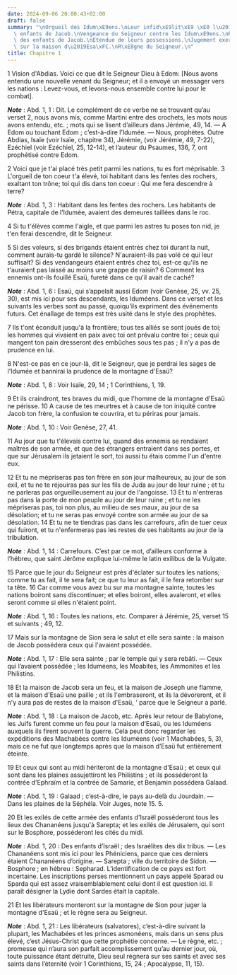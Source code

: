 ```yaml
---
date: 2024-09-06 20:00:43+02:00
draft: false
summary: "\nOrgueil des Idum\xE9ens.\nLeur infid\xE9lit\xE9 \xE0 l\u2019\xE9gard des\
  \ enfants de Jacob.\nVengeance du Seigneur contre les Idum\xE9ens.\nR\xE9tablissement\
  \ des enfants de Jacob.\nEtendue de leurs possessions.\nJugement exerc\xE9 par eux\
  \ sur la maison d\u2019Esa\xFC.\nR\xE8gne du Seigneur.\n"
title: Chapitre 1
---
```





1 Vision d'Abdias. Voici ce que dit le Seigneur Dieu à Edom: [Nous avons entendu une nouvelle venant du Seigneur; et il a envoyé un messager vers les nations : Levez-vous, et levons-nous ensemble contre lui pour le combat].

***Note*** :  Abd. 1, 1 : Dit. Le complément de ce verbe ne se trouvant qu’au verset 2, nous avons mis, comme Martini entre des crochets, les mots nous avons entendu, etc. ; mots qui se lisent d’ailleurs dans Jérémie, 49, 14. ― A Edom ou touchant Edom ; c’est-à-dire l’Idumée. ― Nous, prophètes. Outre Abdias, Isaïe (voir Isaïe, chapitre 34), Jérémie, (voir Jérémie, 49, 7-22), Ezéchiel (voir Ezéchiel, 25, 12-14), et l’auteur du Psaumes, 136, 7, ont prophétisé contre Edom.


2 Voici que je t'ai placé très petit parmi les nations, tu es fort méprisable. 3 L'orgueil de ton coeur t'a élevé, toi habitant dans les fentes des rochers, exaltant ton trône; toi qui dis dans ton coeur : Qui me fera descendre à terre?

***Note*** :  Abd. 1, 3 : Habitant dans les fentes des rochers. Les habitants de Pétra, capitale de l’Idumée, avaient des demeures taillées dans le roc.

4 Si tu t'élèves comme l'aigle, et que parmi les astres tu poses ton nid, je t'en ferai descendre, dit le Seigneur.


5 Si des voleurs, si des brigands étaient entrés chez toi durant la nuit, comment aurais-tu gardé le silence? N'auraient-ils pas volé ce qui leur suffisait? Si des vendangeurs étaient entrés chez toi, est-ce qu'ils ne t'auraient pas laissé au moins une grappe de raisin? 6 Comment les ennemis ont-ils fouillé Esaü, fureté dans ce qu'il avait de caché?

***Note*** :  Abd. 1, 6 : Esaü, qui s’appelait aussi Edom (voir Genèse, 25, vv. 25, 30), est mis ici pour ses descendants, les Iduméens. Dans ce verset et les suivants les verbes sont au passé, quoiqu’ils expriment des événements futurs. Cet énallage de temps est très usité dans le style des prophètes.

7 Ils t'ont éconduit jusqu'à la frontière; tous tes alliés se sont joués de toi; les hommes qui vivaient en paix avec toi ont prévalu contre toi ; ceux qui mangent ton pain dresseront des embûches sous tes pas ; il n'y a pas de prudence en lui.


8 N'est-ce pas en ce jour-là, dit le Seigneur, que je perdrai les sages de l'Idumée et bannirai la prudence de la montagne d'Esaü?

***Note*** :  Abd. 1, 8 : Voir Isaïe, 29, 14 ; 1 Corinthiens, 1, 19.

9 Et ils craindront, tes braves du midi, que l'homme de la montagne d'Esaü ne périsse. 10 A cause de tes meurtres et à cause de ton iniquité contre Jacob ton frère, la confusion te couvrira, et tu périras pour jamais.

***Note*** :  Abd. 1, 10 : Voir Genèse, 27, 41.

11 Au jour que tu t'élevais contre lui, quand des ennemis se rendaient maîtres de son armée, et que des étrangers entraient dans ses portes, et que sur Jérusalem ils jetaient le sort, toi aussi tu étais comme l'un d'entre eux.


12 Et tu ne mépriseras pas ton frère en son jour malheureux, au jour de son exil, et tu ne te réjouiras pas sur les fils de Juda au jour de leur ruine ; et tu ne parleras pas orgueilleusement au jour de l'angoisse. 13 Et tu n'entreras pas dans la porte de mon peuple au jour de leur ruine ; et tu ne les mépriseras pas, toi non plus, au milieu de ses maux, au jour de sa désolation; et tu ne seras pas envoyé contre son armée au jour de sa désolation. 14 Et tu ne te tiendras pas dans les carrefours, afin de tuer ceux qui fuiront, et tu n'enfermeras pas les restes de ses habitants au jour de la tribulation.

***Note*** :  Abd. 1, 14 : Carrefours. C’est par ce mot, d’ailleurs conforme à l’hébreu, que saint Jérôme explique lui-même le latin exilibus de la Vulgate.


15 Parce que le jour du Seigneur est près d'éclater sur toutes les nations; comme tu as fait, il te sera fait; ce que tu leur as fait, il le fera retomber sur ta tête. 16 Car comme vous avez bu sur ma montagne sainte, toutes les nations boiront sans discontinuer; et elles boiront, elles avaleront, et elles seront comme si elles n'étaient point.

***Note*** :  Abd. 1, 16 : Toutes les nations, etc. Comparer à Jérémie, 25, verset 15 et suivants ; 49, 12.


17 Mais sur la montagne de Sion sera le salut et elle sera sainte : la maison de Jacob possédera ceux qui l'avaient possédée.

***Note*** :  Abd. 1, 17 : Elle sera sainte ; par le temple qui y sera rebâti. ― Ceux qui l’avaient possédée ; les Iduméens, les Moabites, les Ammonites et les Philistins.


18 Et la maison de Jacob sera un feu, et la maison de Joseph une flamme, et la maison d'Esaü une paille ; et ils l'embraseront, et ils la dévoreront, et il n'y aura pas de restes de la maison d'Esaü, ' parce que le Seigneur a parlé.

***Note*** :  Abd. 1, 18 : La maison de Jacob, etc. Après leur retour de Babylone, les Juifs furent comme un feu pour la maison d’Esaü, ou les Iduméens auxquels ils firent souvent la guerre. Cela peut donc regarder les expéditions des Machabées contre les Iduméens (voir 1 Machabées, 5, 3), mais ce ne fut que longtemps après que la maison d’Esaü fut entièrement éteinte.

19 Et ceux qui sont au midi hériteront de la montagne d'Esaü ; et ceux qui sont dans les plaines assujettiront les Philistins ; et ils posséderont la contrée d'Ephraïm et la contrée de Samarie, et Benjamin possédera Galaad.

***Note*** :  Abd. 1, 19 : Galaad ; c’est-à-dire, le pays au-delà du Jourdain. ― Dans les plaines de la Séphéla. Voir Juges, note 15. 5.

20 Et les exilés de cette armée des enfants d'Israël posséderont tous les lieux des Chananéens jusqu'à Sarepta; et les exilés de Jérusalem, qui sont sur le Bosphore, posséderont les cités du midi.

***Note*** :  Abd. 1, 20 : Des enfants d’Israël ; des Israélites des dix tribus. ― Les Chananéens sont mis ici pour les Phéniciens, parce que ces derniers étaient Chananéens d’origine. ― Sarepta ; ville du territoire de Sidon. ― Bosphore ; en hébreu : Sepharad. L’identification de ce pays est fort incertaine. Les inscriptions perses mentionnent un pays appelé Sparad ou Sparda qui est assez vraisemblablement celui dont il est question ici. Il paraît désigner la Lydie dont Sardes était la capitale.

21 Et les libérateurs monteront sur la montagne de Sion pour juger la montagne d'Esaü ; et le règne sera au Seigneur.

***Note*** :  Abd. 1, 21 : Les libérateurs (salvatores), c’est-à-dire suivant la plupart, les Machabées et les princes asmonéens, mais dans un sens plus élevé, c’est Jésus-Christ que cette prophétie concerne. ― Le règne, etc. ; promesse qui n’aura son parfait accomplissement qu’au dernier jour, où, toute puissance étant détruite, Dieu seul régnera sur ses saints et avec ses saints dans l’éternité (voir 1 Corinthiens, 15, 24 ; Apocalypse, 11, 15).
